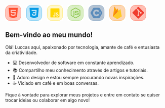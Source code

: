 <a href="media/1.png"><img src="media/1.png" width="50" /></a>&nbsp;&nbsp;&nbsp;&nbsp;<a href="media/2.png"><img src="media/2.png" width="50" /></a>&nbsp;&nbsp;&nbsp;&nbsp;<a href="media/3.png"><img src="media/3.png" width="50" /></a>&nbsp;&nbsp;&nbsp;&nbsp;<a href="media/4.png"><img src="media/4.png" width="50" /></a>&nbsp;&nbsp;&nbsp;&nbsp;<a href="media/5.png"><img src="media/5.png" width="50" /></a>&nbsp;&nbsp;&nbsp;&nbsp;<a href="media/6.png"><img src="media/6.png" width="50" /></a>&nbsp;&nbsp;&nbsp;&nbsp;<a href="media/7.png"><img src="media/7.png" width="50" /></a>
## Bem-vindo ao meu mundo!

Olá! Luccas aqui, apaixonado por tecnologia, amante de café e entusiasta da criatividade.

- 💻 Desenvolvedor de software em constante aprendizado.
- 📚 Compartilho meu conhecimento através de artigos e tutoriais.
- 🎨 Adoro design e estou sempre procurando novas inspirações.
- ☕ Viciado em café e em boas conversas.

Fique à vontade para explorar meus projetos e entre em contato se quiser trocar ideias ou colaborar em algo novo!

